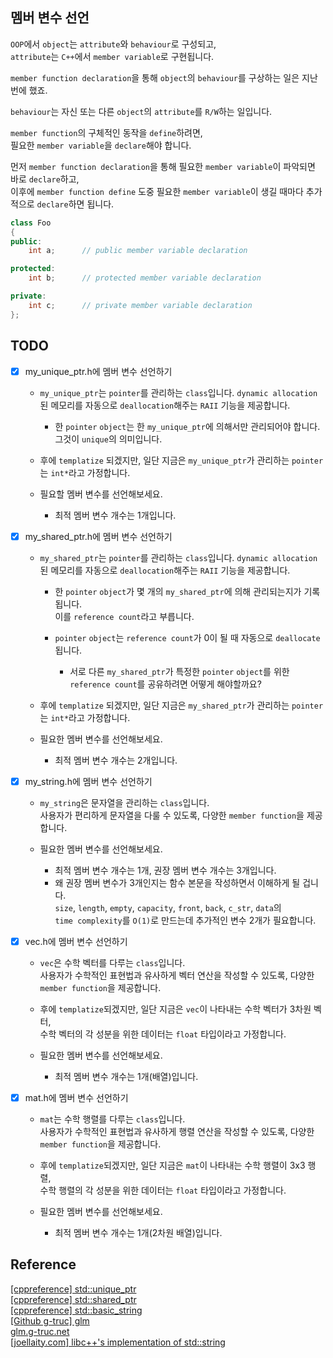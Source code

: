 ## 멤버 변수 선언

`OOP`에서 `object`는 `attribute`와 `behaviour`로 구성되고,   
`attribute`는 `C++`에서 `member variable`로 구현됩니다.

`member function declaration`을 통해 `object`의 `behaviour`를 구상하는 일은 지난 번에 했죠.

`behaviour`는 자신 또는 다른 `object`의 `attribute`를 `R/W`하는 일입니다.   

`member function`의 구체적인 동작을 `define`하려면,   
필요한 `member variable`을 `declare`해야 합니다.

먼저 `member function declaration`을 통해 필요한 `member variable`이 파악되면 바로 `declare`하고,   
이후에 `member function define` 도중 필요한 `member variable`이 생길 때마다 추가적으로 `declare`하면 됩니다.

```cpp
class Foo
{
public:
    int a;      // public member variable declaration

protected:
    int b;      // protected member variable declaration

private:
    int c;      // private member variable declaration
};
```

## TODO

- [X] my_unique_ptr.h에 멤버 변수 선언하기

    - `my_unique_ptr`는 `pointer`를 관리하는 `class`입니다.
      `dynamic allocation`된 메모리를 자동으로 `deallocation`해주는 `RAII` 기능을 제공합니다.

        - 한 `pointer` `object`는 한 `my_unique_ptr`에 의해서만 관리되어야 합니다.   
          그것이 `unique`의 의미입니다.

    - 후에 `templatize` 되겠지만, 일단 지금은 `my_unique_ptr`가 관리하는 `pointer`는 `int*`라고 가정합니다.
    - 필요할 멤버 변수를 선언해보세요.

      - 최적 멤버 변수 개수는 1개입니다.

- [X] my_shared_ptr.h에 멤버 변수 선언하기

    - `my_shared_ptr`는 `pointer`를 관리하는 `class`입니다.
      `dynamic allocation`된 메모리를 자동으로 `deallocation`해주는 `RAII` 기능을 제공합니다.

        - 한 `pointer` `object`가 몇 개의 `my_shared_ptr`에 의해 관리되는지가 기록됩니다.   
          이를 `reference count`라고 부릅니다.
        - `pointer` `object`는 `reference count`가 0이 될 때 자동으로 `deallocate`됩니다.

          - 서로 다른 `my_shared_ptr`가 특정한 `pointer` `object`를 위한 `reference count`를 공유하려면 어떻게 해야할까요?

  - 후에 `templatize` 되겠지만, 일단 지금은 `my_shared_ptr`가 관리하는 `pointer`는 `int*`라고 가정합니다.
  - 필요한 멤버 변수를 선언해보세요.

    - 최적 멤버 변수 개수는 2개입니다.

- [X] my_string.h에 멤버 변수 선언하기

  - `my_string`은 문자열을 관리하는 `class`입니다.   
  사용자가 편리하게 문자열을 다룰 수 있도록, 다양한 `member function`을 제공합니다.
  - 필요한 멤버 변수를 선언해보세요.

    - 최적 멤버 변수 개수는 1개, 권장 멤버 변수 개수는 3개입니다.
    - 왜 권장 멤버 변수가 3개인지는 함수 본문을 작성하면서 이해하게 될 겁니다.   
    `size`, `length`, `empty`, `capacity`, `front`, `back`, `c_str`, `data`의   
    `time complexity`를 `O(1)`로 만드는데 추가적인 변수 2개가 필요합니다.

- [X] vec.h에 멤버 변수 선언하기

    - `vec`은 수학 벡터를 다루는 `class`입니다.   
      사용자가 수학적인 표현법과 유사하게 벡터 연산을 작성할 수 있도록, 다양한 `member function`을 제공합니다.
    - 후에 `templatize`되겠지만, 일단 지금은 `vec`이 나타내는 수학 벡터가 3차원 벡터,   
    수학 벡터의 각 성분을 위한 데이터는 `float` 타입이라고 가정합니다.
    - 필요한 멤버 변수를 선언해보세요.

      - 최적 멤버 변수 개수는 1개(배열)입니다.

- [X] mat.h에 멤버 변수 선언하기

    - `mat`는 수학 행렬를 다루는 `class`입니다.   
      사용자가 수학적인 표현법과 유사하게 행렬 연산을 작성할 수 있도록, 다양한 `member function`을 제공합니다.
    - 후에 `templatize`되겠지만, 일단 지금은 `mat`이 나타내는 수학 행렬이 3x3 행렬,   
      수학 행렬의 각 성분을 위한 데이터는 `float` 타입이라고 가정합니다.
    - 필요한 멤버 변수를 선언해보세요.

        - 최적 멤버 변수 개수는 1개(2차원 배열)입니다.

## Reference

[\[cppreference\] std::unique_ptr](https://en.cppreference.com/w/cpp/memory/unique_ptr)   
[\[cppreference\] std::shared_ptr](https://en.cppreference.com/w/cpp/memory/shared_ptr)   
[\[cppreference\] std::basic_string](https://en.cppreference.com/w/cpp/string/basic_string)   
[\[Github g-truc\] glm](https://github.com/g-truc/glm)   
[glm.g-truc.net](https://glm.g-truc.net/0.9.4/api/modules.html)   
[\[joellaity.com\] libc++'s implementation of std::string](https://joellaity.com/2020/01/31/string.html)